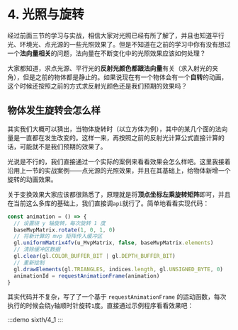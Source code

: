 # 4. 光照与旋转

经过前面三节的学习与实战，相信大家对光照已经有所了解了，并且也知道平行光、环境光、点光源的一些光照效果了。但是不知道在之前的学习中你有没有想过一个**法向量相关**的问题，法向量在不断变化中的光照效果应该如何处理？

大家都知道，求点光源、平行光的**反射光颜色都跟法向量**有关（求入射光的夹角），但是之前的物体都是静止的。如果说现在有一个物体会有一个**自转**的动画，这个时候还按照之前的方式求反射光颜色还是我们预期的效果吗？

## 物体发生旋转会怎么样

其实我们大概可以猜出，当物体旋转时（以立方体为例），其中的某几个面的法向量是一直都在发生改变的。这样一来，再按照之前的反射光计算公式直接计算的话，可能就不是我们预期的效果了。

光说是不行的，我们直接通过一个实际的案例来看看效果会怎么样吧。这里我接着沿用上一节的实战案例——点光源的光照效果，并且在其基础上，给物体新增一个旋转的动画效果。

关于变换效果大家应该都很熟悉了，原理就是将**顶点坐标左乘旋转矩阵**即可，并且在当前这么多库的基础上，我们直接调`api`就行了。简单地看看实现代码：

```js
const animation = () => {
  // 设置绕 y 轴旋转，每次旋转 1 度
  baseMvpMatrix.rotate(1, 0, 1, 0)
  // 将新计算的 mvp 矩阵传入缓冲区
  gl.uniformMatrix4fv(u_MvpMatrix, false, baseMvpMatrix.elements)
  // 清除缓冲区数据
  gl.clear(gl.COLOR_BUFFER_BIT | gl.DEPTH_BUFFER_BIT)
  // 重新绘制
  gl.drawElements(gl.TRIANGLES, indices.length, gl.UNSIGNED_BYTE, 0)
  animationId = requestAnimationFrame(animation)
}
```

其实代码并不复杂，写了了一个基于 `requestAnimationFrame` 的运动函数，每次执行的时候会绕`y`轴顺时针旋转`1`度。直接通过示例程序看看效果吧：

:::demo
sixth/4_1
:::
